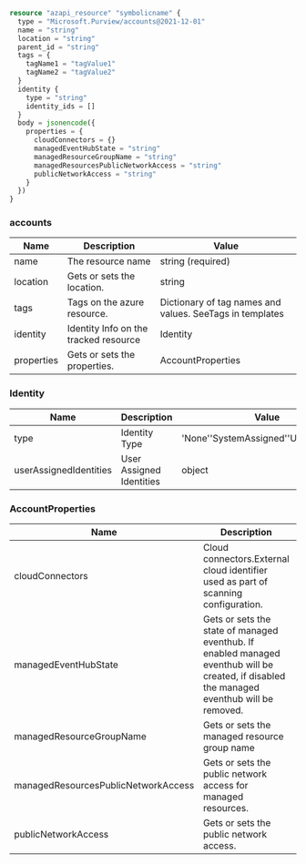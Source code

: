 ```terraform
resource "azapi_resource" "symbolicname" {
  type = "Microsoft.Purview/accounts@2021-12-01"
  name = "string"
  location = "string"
  parent_id = "string"
  tags = {
    tagName1 = "tagValue1"
    tagName2 = "tagValue2"
  }
  identity {
    type = "string"
    identity_ids = []
  }
  body = jsonencode({
    properties = {
      cloudConnectors = {}
      managedEventHubState = "string"
      managedResourceGroupName = "string"
      managedResourcesPublicNetworkAccess = "string"
      publicNetworkAccess = "string"
    }
  })
}

```

### accounts

| Name | Description | Value |
|-|-|-|
| name | The resource name | string (required) |
| location | Gets or sets the location. | string |
| tags | Tags on the azure resource. | Dictionary of tag names and values. SeeTags in templates |
| identity | Identity Info on the tracked resource | Identity |
| properties | Gets or sets the properties. | AccountProperties |


### Identity

| Name | Description | Value |
|-|-|-|
| type | Identity Type | 'None''SystemAssigned''UserAssigned' |
| userAssignedIdentities | User Assigned Identities | object |


### AccountProperties

| Name | Description | Value |
|-|-|-|
| cloudConnectors | Cloud connectors.External cloud identifier used as part of scanning configuration. | CloudConnectors |
| managedEventHubState | Gets or sets the state of managed eventhub. If enabled managed eventhub will be created, if disabled the managed eventhub will be removed. | 'Disabled''Enabled''NotSpecified' |
| managedResourceGroupName | Gets or sets the managed resource group name | string |
| managedResourcesPublicNetworkAccess | Gets or sets the public network access for managed resources. | 'Disabled''Enabled''NotSpecified' |
| publicNetworkAccess | Gets or sets the public network access. | 'Disabled''Enabled''NotSpecified' |


